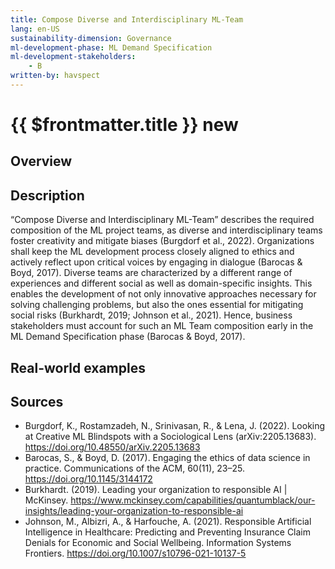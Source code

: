 ```yaml
---
title: Compose Diverse and Interdisciplinary ML-Team
lang: en-US
sustainability-dimension: Governance
ml-development-phase: ML Demand Specification
ml-development-stakeholders: 
    - B
written-by: havspect
---
```


<script setup>
import DPOverview from '../../components/DPOverview.vue'
</script>


# {{ $frontmatter.title }} <Badge type="tip">new</Badge>

## Overview
<DPOverview />

## Description
“Compose Diverse and Interdisciplinary ML-Team” describes the required composition of the ML project teams, as diverse and interdisciplinary teams foster creativity and mitigate biases (Burgdorf et al., 2022). Organizations shall keep the ML development process closely aligned to ethics and actively reflect upon critical voices by engaging in dialogue (Barocas & Boyd, 2017). Diverse teams are characterized by a different range of experiences and different social as well as domain-specific insights. This enables the development of not only innovative approaches necessary for solving challenging problems, but also the ones essential for mitigating social risks (Burkhardt, 2019; Johnson et al., 2021). Hence, business stakeholders must account for such an ML Team composition early in the ML Demand Specification phase (Barocas & Boyd, 2017).

## Real-world examples 


## Sources 
- Burgdorf, K., Rostamzadeh, N., Srinivasan, R., & Lena, J. (2022). Looking at Creative ML Blindspots with a Sociological Lens (arXiv:2205.13683). https://doi.org/10.48550/arXiv.2205.13683
- Barocas, S., & Boyd, D. (2017). Engaging the ethics of data science in practice. Communications of the ACM, 60(11), 23–25. https://doi.org/10.1145/3144172
- Burkhardt. (2019). Leading your organization to responsible AI | McKinsey. https://www.mckinsey.com/capabilities/quantumblack/our-insights/leading-your-organization-to-responsible-ai
- Johnson, M., Albizri, A., & Harfouche, A. (2021). Responsible Artificial Intelligence in Healthcare: Predicting and Preventing Insurance Claim Denials for Economic and Social Wellbeing. Information Systems Frontiers. https://doi.org/10.1007/s10796-021-10137-5
